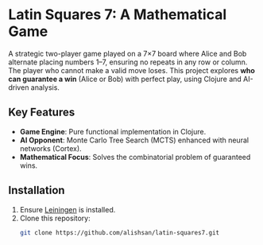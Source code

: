 # Latin Squares 7: A Mathematical Game

A strategic two-player game played on a 7×7 board where Alice and Bob alternate placing numbers 1–7, ensuring no repeats in any row or column. The player who cannot make a valid move loses. This project explores **who can guarantee a win** (Alice or Bob) with perfect play, using Clojure and AI-driven analysis.

## Key Features
- **Game Engine**: Pure functional implementation in Clojure.
- **AI Opponent**: Monte Carlo Tree Search (MCTS) enhanced with neural networks (Cortex).
- **Mathematical Focus**: Solves the combinatorial problem of guaranteed wins.

## Installation
1. Ensure [Leiningen](https://leiningen.org/) is installed.
2. Clone this repository:
   ```bash
   git clone https://github.com/alishsan/latin-squares7.git
